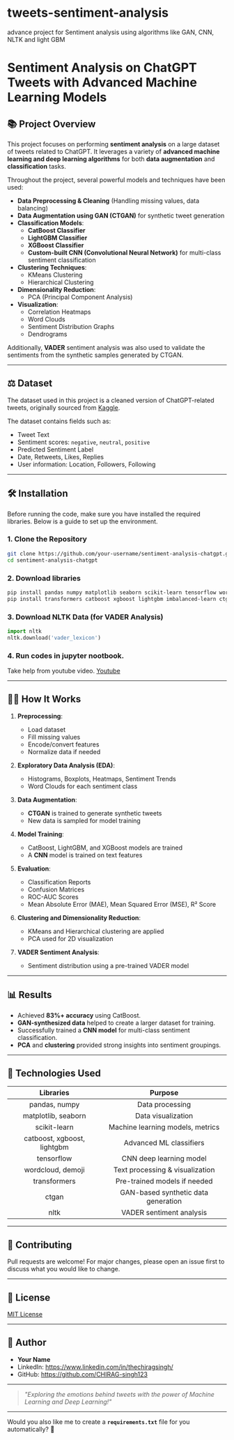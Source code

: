# tweets-sentiment-analysis
advance project for Sentiment analysis using algorithms like GAN, CNN, NLTK and light GBM


# Sentiment Analysis on ChatGPT Tweets with Advanced Machine Learning Models

## 📚 Project Overview

This project focuses on performing **sentiment analysis** on a large dataset of tweets related to ChatGPT. It leverages a variety of **advanced machine learning and deep learning algorithms** for both **data augmentation** and **classification** tasks.

Throughout the project, several powerful models and techniques have been used:

- **Data Preprocessing & Cleaning** (Handling missing values, data balancing)
- **Data Augmentation using GAN (CTGAN)** for synthetic tweet generation
- **Classification Models**:
  - **CatBoost Classifier**
  - **LightGBM Classifier**
  - **XGBoost Classifier**
  - **Custom-built CNN (Convolutional Neural Network)** for multi-class sentiment classification
- **Clustering Techniques**:
  - KMeans Clustering
  - Hierarchical Clustering
- **Dimensionality Reduction**:
  - PCA (Principal Component Analysis)
- **Visualization**:
  - Correlation Heatmaps
  - Word Clouds
  - Sentiment Distribution Graphs
  - Dendrograms

Additionally, **VADER** sentiment analysis was also used to validate the sentiments from the synthetic samples generated by CTGAN.

---

## ⚖️ Dataset

The dataset used in this project is a cleaned version of ChatGPT-related tweets, originally sourced from [Kaggle](https://www.kaggle.com/ryosyo0/chatgpt-tweets-sentiment-analysis-clean-data).

The dataset contains fields such as:

- Tweet Text
- Sentiment scores: `negative`, `neutral`, `positive`
- Predicted Sentiment Label
- Date, Retweets, Likes, Replies
- User information: Location, Followers, Following

---

## 🛠️ Installation

Before running the code, make sure you have installed the required libraries. Below is a guide to set up the environment.

### 1. Clone the Repository
```bash
git clone https://github.com/your-username/sentiment-analysis-chatgpt.git
cd sentiment-analysis-chatgpt
```
### 2. Download libraries
```bash
pip install pandas numpy matplotlib seaborn scikit-learn tensorflow wordcloud demoji
pip install transformers catboost xgboost lightgbm imbalanced-learn ctgan nltk
```

### 3. Download NLTK Data (for VADER Analysis)
```python
import nltk
nltk.download('vader_lexicon')
```
### 4. Run codes in jupyter nootbook.
Take help from youtube video.
[Youtube](https://youtu.be/8YGPfGDYAgI?si=UZFb_4p26i5hIo4R)

---

## 👨‍💻 How It Works

1. **Preprocessing**:
   - Load dataset
   - Fill missing values
   - Encode/convert features
   - Normalize data if needed

2. **Exploratory Data Analysis (EDA)**:
   - Histograms, Boxplots, Heatmaps, Sentiment Trends
   - Word Clouds for each sentiment class

3. **Data Augmentation**:
   - **CTGAN** is trained to generate synthetic tweets
   - New data is sampled for model training

4. **Model Training**:
   - CatBoost, LightGBM, and XGBoost models are trained
   - A **CNN** model is trained on text features

5. **Evaluation**:
   - Classification Reports
   - Confusion Matrices
   - ROC-AUC Scores
   - Mean Absolute Error (MAE), Mean Squared Error (MSE), R² Score

6. **Clustering and Dimensionality Reduction**:
   - KMeans and Hierarchical clustering are applied
   - PCA used for 2D visualization

7. **VADER Sentiment Analysis**:
   - Sentiment distribution using a pre-trained VADER model

---

## 📊 Results

- Achieved **83%+ accuracy** using CatBoost.
- **GAN-synthesized data** helped to create a larger dataset for training.
- Successfully trained a **CNN model** for multi-class sentiment classification.
- **PCA** and **clustering** provided strong insights into sentiment groupings.

---

## 🚀 Technologies Used

| Libraries | Purpose |
|:---------:|:-------:|
| pandas, numpy | Data processing |
| matplotlib, seaborn | Data visualization |
| scikit-learn | Machine learning models, metrics |
| catboost, xgboost, lightgbm | Advanced ML classifiers |
| tensorflow | CNN deep learning model |
| wordcloud, demoji | Text processing & visualization |
| transformers | Pre-trained models if needed |
| ctgan | GAN-based synthetic data generation |
| nltk | VADER sentiment analysis |

---

## 📢 Contributing

Pull requests are welcome! For major changes, please open an issue first to discuss what you would like to change.

---

## 📁 License

[MIT License](LICENSE)

---

## 👤 Author

- **Your Name**
- LinkedIn: https://www.linkedin.com/in/thechiragsingh/
- GitHub: https://github.com/CHIRAG-singh123

---

> _"Exploring the emotions behind tweets with the power of Machine Learning and Deep Learning!"_

---

Would you also like me to create a **`requirements.txt`** file for you automatically? 🚀

